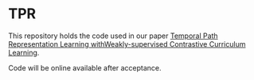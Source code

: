 # TPR
This repository holds the code used in our paper [Temporal Path Representation Learning withWeakly-supervised Contrastive Curriculum Learning]().

<!-- ![image](https://github.com/Sean-Bin-Yang/Path-InfoMax/blob/502ea3a57a578b325b704f50eb9808ee5968b744/Fig1.png) -->

Code will be online available after acceptance.
